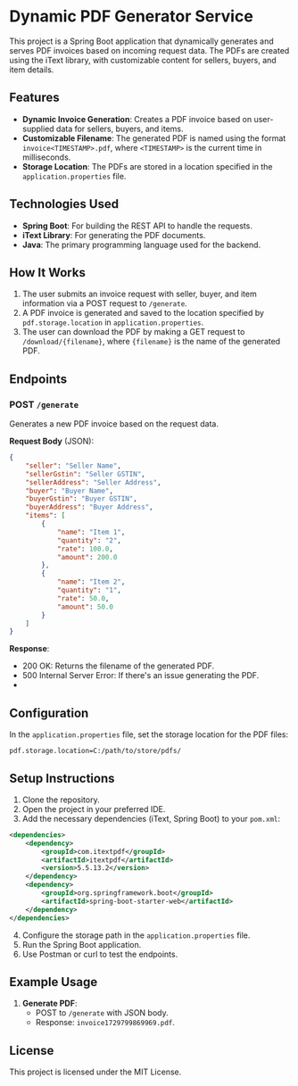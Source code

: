 
# Dynamic PDF Generator Service

This project is a Spring Boot application that dynamically generates and serves PDF invoices based on incoming request data. The PDFs are created using the iText library, with customizable content for sellers, buyers, and item details.

## Features
- **Dynamic Invoice Generation**: Creates a PDF invoice based on user-supplied data for sellers, buyers, and items.
- **Customizable Filename**: The generated PDF is named using the format `invoice<TIMESTAMP>.pdf`, where `<TIMESTAMP>` is the current time in milliseconds.
- **Storage Location**: The PDFs are stored in a location specified in the `application.properties` file.

## Technologies Used
- **Spring Boot**: For building the REST API to handle the requests.
- **iText Library**: For generating the PDF documents.
- **Java**: The primary programming language used for the backend.

## How It Works
1. The user submits an invoice request with seller, buyer, and item information via a POST request to `/generate`.
2. A PDF invoice is generated and saved to the location specified by `pdf.storage.location` in `application.properties`.
3. The user can download the PDF by making a GET request to `/download/{filename}`, where `{filename}` is the name of the generated PDF.

## Endpoints

### POST `/generate`
Generates a new PDF invoice based on the request data.

**Request Body** (JSON):
```json
{
    "seller": "Seller Name",
    "sellerGstin": "Seller GSTIN",
    "sellerAddress": "Seller Address",
    "buyer": "Buyer Name",
    "buyerGstin": "Buyer GSTIN",
    "buyerAddress": "Buyer Address",
    "items": [
        {
            "name": "Item 1",
            "quantity": "2",
            "rate": 100.0,
            "amount": 200.0
        },
        {
            "name": "Item 2",
            "quantity": "1",
            "rate": 50.0,
            "amount": 50.0
        }
    ]
}
```

**Response**:
- 200 OK: Returns the filename of the generated PDF.
- 500 Internal Server Error: If there's an issue generating the PDF.
- 
## Configuration

In the `application.properties` file, set the storage location for the PDF files:
```properties
pdf.storage.location=C:/path/to/store/pdfs/
```

## Setup Instructions

1. Clone the repository.
2. Open the project in your preferred IDE.
3. Add the necessary dependencies (iText, Spring Boot) to your `pom.xml`:
```xml
<dependencies>
    <dependency>
        <groupId>com.itextpdf</groupId>
        <artifactId>itextpdf</artifactId>
        <version>5.5.13.2</version>
    </dependency>
    <dependency>
        <groupId>org.springframework.boot</groupId>
        <artifactId>spring-boot-starter-web</artifactId>
    </dependency>
</dependencies>
```
4. Configure the storage path in the `application.properties` file.
5. Run the Spring Boot application.
6. Use Postman or curl to test the endpoints.

## Example Usage

1. **Generate PDF**:
   - POST to `/generate` with JSON body.
   - Response: `invoice1729799869969.pdf`.

## License
This project is licensed under the MIT License.
